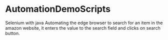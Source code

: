 # AutomationDemoScripts
Selenium with java
Automating the edge browser to search for an item in the amazon website, it enters the value to the search field and clicks on search button. 

